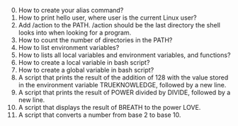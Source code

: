 0. How to create your alias command?
1. How to print hello user, where user is the current Linux user?
2. Add /action to the PATH. /action should be the last directory the shell looks into when looking for a program.
3. How to count the number of directories in the PATH?
4. How to list environment variables?
5. How to lists all local variables and environment variables, and functions?
6. How to create a local variable in bash script?
7. How to create a global variable in bash script?
8. A script that prints the result of the addition of 128 with the value stored in the environment variable TRUEKNOWLEDGE, followed by a new line.
9. A script that prints the result of POWER divided by DIVIDE, followed by a new line.
10. A script that displays the result of BREATH to the power LOVE.
11. A script that converts a number from base 2 to base 10.

